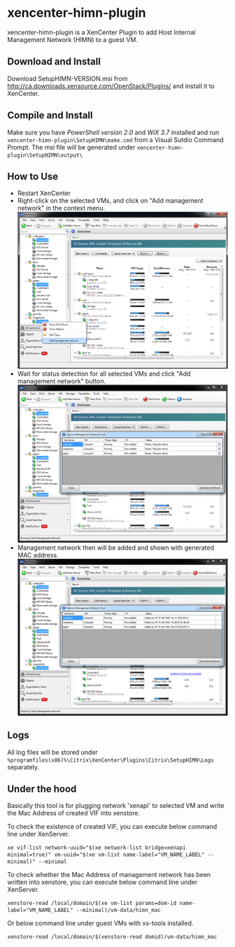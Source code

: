 xencenter-himn-plugin
=====================

xencenter-himn-plugin is a XenCenter Plugin to add Host Internal Management Network (HIMN) to a guest VM.

Download and Install
--------------------

Download SetupHIMN-VERSION.msi from <http://ca.downloads.xensource.com/OpenStack/Plugins/> and install it to XenCenter.


Compile and Install
-------------------

Make sure you have _PowerShell version 2.0_ and _WiX 3.7_ installed and run `xencenter-himn-plugin\SetupHIMN\make.cmd` from a Visual Sutdio Command Prompt. The msi file will be generated under `xencenter-himn-plugin\SetupHIMN\output\`


How to Use
----------

+ Restart XenCenter
+ Right-click on the selected VMs, and click on "Add management network" in the context menu. ![](https://raw.githubusercontent.com/citrix-openstack/xencenter-himn-plugin/master/doc/images/xchimn00.png)
+ Wait for status detection for all selected VMs and click "Add management network" button. ![](https://raw.githubusercontent.com/citrix-openstack/xencenter-himn-plugin/master/doc/images/xchimn10.png)
+ Management network then will be added and shown with generated MAC address. ![](https://raw.githubusercontent.com/citrix-openstack/xencenter-himn-plugin/master/doc/images/xchimn20.png)


Logs
----

All log files will be stored under `%programfiles(x86)%\Citrix\XenCenter\Plugins\Citrix\SetupHIMN\Logs` separately.

Under the hood
--------------

Basically this tool is for plugging network 'xenapi' to selected VM and write the Mac Address of created VIF into xenstore.

To check the existence of created VIF, you can execute below command line under XenServer.

	xe vif-list network-uuid="$(xe network-list bridge=xenapi minimal=true)" vm-uuid="$(xe vm-list name-label="VM_NAME_LABEL" --minimal)" --minimal

To check whether the Mac Address of management network has been written into xenstore, you can execute below command line under XenServer.

	xenstore-read /local/domain/$(xe vm-list params=dom-id name-label="VM_NAME_LABEL" --minimal)/vm-data/himn_mac

Or below command line under guest VMs with xs-tools installed.

	xenstore-read /local/domain/$(xenstore-read domid)/vm-data/himn_mac
